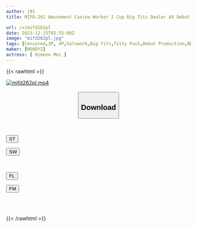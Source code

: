 ```yaml
---
author: j91
title: MIFD-262 Amusement Casino Worker I Cup Big Tits Dealer AV Debut Super Pink Areolas Instant Orgasm BINGO Mei Himeno

url: /v/mifd262pl
date: 2023-12-15T02:55:00Z
image: "mifd262pl.jpg"
tags: [Censored,3P, 4P,Solowork,Big Tits,Titty Fuck,Debut Production,BBW	 ]
maker: [MOODYZ]
actress: [ Himeno Mei ]
---
```



{{< rawhtml >}}

<div class="video" data-videoid="k9epGOQzYLTOzor">
    <a href="javascript:;">
        <img src="/v/mifd262pl/mifd262pl.jpg" width="WIDTH" height="HEIGHT" alt="mifd262pl.mp4" loading="lazy">
    </a>
</div>

<script type="text/javascript" src="https://j91.asia/asset/on-demand-st.js"></script>

<br>
  <link rel="stylesheet" href="https://j91.asia/asset/bs5.css">
  
  <center>
  <button class="btn btn-primary" type="button" data-bs-toggle="collapse" data-bs-target=".multi-collapse" aria-expanded="false" aria-controls="multiCollapseExample1 multiCollapseExample2"><h2>Download</h2></button></center>
</p>
<div class="row">
  <div class="col">
    <div class="collapse multi-collapse" id="multiCollapseExample1">
      <div class="card card-body">
	      	      <br>
<div class="buttons">  
<p><a href="https://streamtape.to/v/k9epGOQzYLTOzor" target="_blank"><button class="btn-hover color-3"><i class="fa fa-download"></i> ST</button></a></p>
<p><a href="https://flaswish.com/48ftalbk56o9" target="_blank"><button class="btn-hover color-2"><i class="fa fa-download"></i> SW</button></a></p></div>
    </div>
  </div>
</div>
  <div class="col">
    <div class="collapse multi-collapse" id="multiCollapseExample2">
      <div class="card card-body">
	      <br>
<div class="buttons">
<p><a href="https://filelions.site/f/fauzo7p12r2h" target="_blank"><button class="btn-hover color-9"><i class="fa fa-download"></i> FL</button></a></p>
<p><a href="https://filemoon.sx/d/j6a672rnpmsn" target="_blank"><button class="btn-hover color-8"><i class="fa fa-download"></i> FM</button></a></p></div>
<br><br>
      </div>
    </div>
  </div>
</div>

{{< /rawhtml >}}
